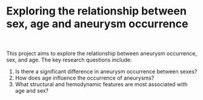 # Exploring the relationship between sex, age and aneurysm occurrence                                               

This project aims to explore the relationship between aneurysm occurrence, sex, and age. The key research questions include:

1. Is there a significant difference in aneurysm occurrence between sexes?
2. How does age influence the occurrence of aneurysms?
3. What structural and hemodynamic features are most associated with age and sex?

